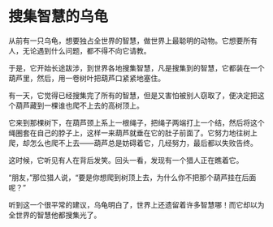 # 搜集智慧的乌龟

从前有一只乌龟，想要独占全世界的智慧，做世界上最聪明的动物。它想要所有人，无论遇到什么问题，都不得不向它请教。  

 于是，它开始长途跋涉，到世界各地搜集智慧，凡是搜集到的智慧，它都装在一个葫芦里，然后，用一卷树叶把葫芦口紧紧地塞住。  

有一天，它觉得已经搜集完了所有的智慧，但是又害怕被别人窃取了，便决定把这个葫芦藏到一棵谁也爬不上去的高树顶上。  

  它来到那棵树下，在葫芦颈上系上一根绳子，把绳子两端打上一个结，然后将这个绳圈套在自己的脖子上，这样一来葫芦就垂在它的肚子前面了。它努力地往树上爬，却怎么也爬不上去——葫芦总是妨碍着它，几经努力，最后都以失败告终。  

 这时候，它听见有人在背后发笑。回头一看，发现有一个猎人正在瞧着它。  

“朋友，”那位猎人说，“要是你想爬到树顶上去，为什么你不把那个葫芦挂在后面呢？”  

听到这一个很平常的建议，乌龟明白了，世界上还遗留着许多智慧哪！而它却以为全世界的智慧他都搜集光了。
  